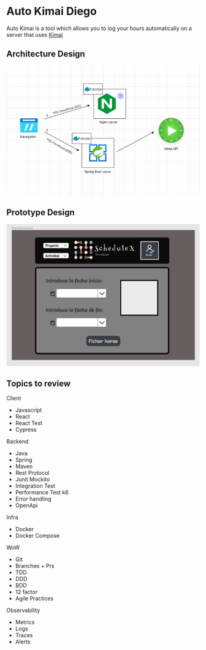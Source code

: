 # Auto Kimai Diego

Auto Kimai is a tool which allows you to log your hours automatically on a server that uses [Kimai](https://github.com/kevinpapst/kimai2)

## Architecture Design

![Arquitectura](./doc/EsquemaArquitectura.PNG)

## Prototype Design

![Prototipo](./doc/Prototypes/segundoPrototipoScheduleX/secondPrototype.png)
## Topics to review

Client
- Javascript
- React
- React Test
- Cypress

Backend
- Java
- Spring
- Maven
- Rest Protocol
- Junit Mockito
- Integration Test
- Performance Test k6
- Error handling
- OpenApi

Infra
- Docker
- Docker Compose


WoW
- Git
- Branches + Prs
- TDD
- DDD
- BDD
- 12 factor
- Agile Practices

Observability
- Metrics
- Logs
- Traces
- Alerts
